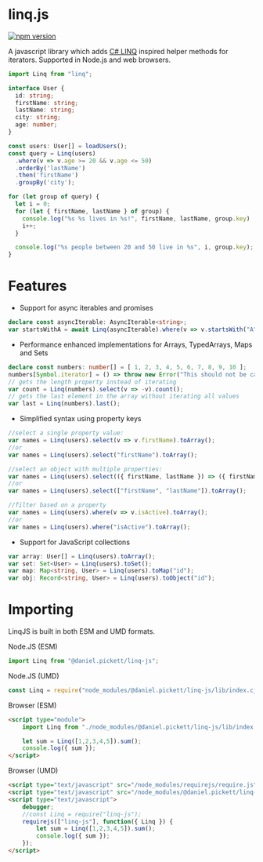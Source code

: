 # linq.js

[![npm version](https://badge.fury.io/js/@daniel.pickett%2Flinq-js.svg)](https://badge.fury.io/js/@daniel.pickett%2Flinq-js)

A javascript library which adds [C# LINQ](https://docs.microsoft.com/en-us/dotnet/api/system.linq.enumerable?view=net-6.0) inspired helper methods for iterators. Supported in Node.js and web browsers.

```typescript
import Linq from "linq";

interface User {
  id: string;
  firstName: string;
  lastName: string;
  city: string;
  age: number;
}

const users: User[] = loadUsers();
const query = Linq(users)
  .where(v => v.age >= 20 && v.age <= 50)
  .orderBy('lastName')
  .then('firstName')
  .groupBy('city');

for (let group of query) {
  let i = 0;
  for (let { firstName, lastName } of group) {
    console.log("%s %s lives in %s!", firstName, lastName, group.key)
    i++;
  }

  console.log("%s people between 20 and 50 live in %s", i, group.key);
}
```
# Features

* Support for async iterables and promises
```typescript
declare const asyncIterable: AsyncIterable<string>;
var startsWithA = await Linq(asyncIterable).where(v => v.startsWith("A")).toArray();
```

* Performance enhanced implementations for Arrays, TypedArrays, Maps and Sets
```typescript
declare const numbers: number[] = [ 1, 2, 3, 4, 5, 6, 7, 8, 9, 10 ];
numbers[Symbol.iterator] = () => throw new Error("This should not be called!");
// gets the length property instead of iterating
var count = Linq(numbers).select(v => -v).count();
// gets the last element in the array without iterating all values
var last = Linq(numbers).last();
```

* Simplified syntax using property keys

```typescript
//select a single property value:
var names = Linq(users).select(v => v.firstName).toArray();
//or
var names = Linq(users).select("firstName").toArray();

//select an object with multiple properties:
var names = Linq(users).select(({ firstName, lastName }) => ({ firstName, lastName })).toArray();
//or
var names = Linq(users).select(["firstName", "lastName"]).toArray();

//filter based on a property
var names = Linq(users).where(v => v.isActive).toArray();
//or
var names = Linq(users).where("isActive").toArray();
```

* Support for JavaScript collections
```typescript
var array: User[] = Linq(users).toArray();
var set: Set<User> = Linq(users).toSet();
var map: Map<string, User> = Linq(users).toMap("id");
var obj: Record<string, User> = Linq(users).toObject("id");
```
# Importing
LinqJS is built in both ESM and UMD formats.

Node.JS (ESM)
```javascript
import Linq from "@daniel.pickett/linq-js";
```

Node.JS (UMD)
```javascript
const Linq = require("node_modules/@daniel.pickett/linq-js/lib/index.cjs");
```

Browser (ESM)
```html
<script type="module">
	import Linq from "./node_modules/@daniel.pickett/linq-js/lib/index.mjs";

	let sum = Linq([1,2,3,4,5]).sum();
	console.log({ sum });
</script>
```

Browser (UMD)
```html
<script type="text/javascript" src="/node_modules/requirejs/require.js"></script>
<script type="text/javascript" src="/node_modules/@daniel.pickett/linq-js/lib/index.cjs"></script>
<script type="text/javascript">
	debugger;
	//const Linq = require("linq-js");
	requirejs(["linq-js"], function({ Linq }) {
		let sum = Linq([1,2,3,4,5]).sum();
		console.log({ sum });
	});
</script>
```